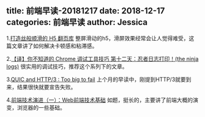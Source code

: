title: 前端早读-20181217
date: 2018-12-17
categories: 前端早读
author: Jessica
---

1.[打造丝般顺滑的 H5 翻页库](http://fex.baidu.com/blog/2017/10/build-a-silky-smooth-slide-library/)
整屏滑动的h5，滑屏效果经常会让人觉得难受，这篇文章讲了如何解决卡顿感和粘滞感。

2.[【译】你不知道的 Chrome 调试工具技巧 第十二天：忍者日志打印！(the ninja logs)](hhttps://juejin.im/post/5c16d943518825566d2365f3)
很实用的调试技巧，推荐这个系列下的文章。

3.[QUIC and HTTP/3 : Too big to fail](https://calendar.perfplanet.com/2018/quic-and-http-3-too-big-to-fail/)
上个月的早读中，刚提到HTTP/3就要到来，结果很快就要宣告失败。

4.[前端技术演进（一）：Web前端技术基础](https://juejin.im/post/5c137e7c6fb9a049f7461639)
如题，挺长的，主要讲了前端大概的演变，浏览器的一些基础。


